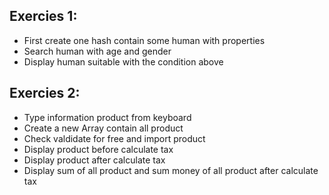
Exercies 1:
--------------
- First create one hash contain some human with properties
- Search human with age and gender
- Display human suitable with the condition above

Exercies 2:
--------------
- Type information product from keyboard
- Create a new Array contain all product
- Check valdidate for free and import product
- Display product before calculate tax
- Display product after calculate tax
- Display sum of all product and sum money of all product after calculate tax
